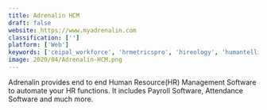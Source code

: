 ```yaml
---
title: Adrenalin HCM
draft: false 
website: https://www.myadrenalin.com
classification: ['']
platform: ['Web']
keywords: ['ceipal_workforce', 'hrmetricspro', 'hireology', 'humantelligence', 'ibm_kenexa', 'kronos_workforce_dimensions', 'naturalhr', 'one_model', 'oracle_human_resources_analytics', 'orginsight', 'outmatch', 'peopleinsight_workforce_analytics', 'predictive_success', 'sift', 'suitecommerce', 'talent_science', 'visier', 'zyvo', 'cube19', 'talentreef']
image: 2020/04/Adrenalin-HCM.png
---
```

Adrenalin provides end to end Human Resource(HR) Management Software to automate your HR functions. It includes Payroll Software, Attendance Software and much more.